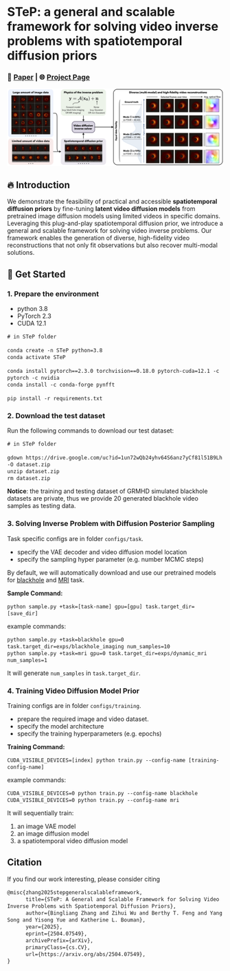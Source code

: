 # STeP: a general and scalable framework for solving video inverse problems with spatiotemporal diffusion priors

### 📝 [Paper](https://arxiv.org/abs/2504.07549) | 🌐 [Project Page](https://zhangbingliang2019.github.io/STeP/)

![teaser](README.assets/teaser.png)

## 🔥 Introduction

We demonstrate the feasibility of practical and accessible **spatiotemporal diffusion priors** by fine-tuning **latent video diffusion models** from pretrained image diffusion models using limited videos in specific domains. Leveraging this plug-and-play spatiotemporal diffusion prior, we introduce a general and scalable framework for solving video inverse problems. Our framework enables the generation of diverse, high-fidelity video reconstructions that not only fit observations but also recover multi-modal solutions. 



## 🚀 Get Started 

### 1. Prepare the environment

- python 3.8
- PyTorch 2.3
- CUDA 12.1

```
# in STeP folder

conda create -n STeP python=3.8
conda activate STeP

conda install pytorch==2.3.0 torchvision==0.18.0 pytorch-cuda=12.1 -c pytorch -c nvidia
conda install -c conda-forge pynfft

pip install -r requirements.txt
```



### 2. Download the test dataset

Run the following commands to download our test dataset:

```
# in STeP folder

gdown https://drive.google.com/uc?id=1un72wQb24yhv64S6anz7yCf81l51B9Lh -O dataset.zip
unzip dataset.zip
rm dataset.zip
```

**Notice**: the training and testing dataset of GRMHD simulated blackhole datasets are private, thus we provide 20 generated blackhole video samples as testing data.



### 3. Solving Inverse Problem with Diffusion Posterior Sampling

Task specific configs are in folder `configs/task`. 

* specify the VAE decoder and video diffusion model location
* specify the sampling hyper parameter (e.g. number MCMC steps)

By default, we will automatically download and use our pretrained models for [blackhole](https://huggingface.co/bingliangzhang00/STeP-blackhole) and [MRI](https://huggingface.co/bingliangzhang00/STeP-mri) task.



**Sample Command:**

```
python sample.py +task=[task-name] gpu=[gpu] task.target_dir=[save_dir] 
```

example commands:

```
python sample.py +task=blackhole gpu=0 task.target_dir=exps/blackhole_imaging num_samples=10
python sample.py +task=mri gpu=0 task.target_dir=exps/dynamic_mri num_samples=1
```

It will generate `num_samples` in `task.target_dir`.



### 4. Training Video Diffusion Model Prior

Training configs are in folder `configs/training`.

* prepare the required image and video dataset. 
* specify the model architecture
* specify the training hyperparameters (e.g. epochs)

**Training Command:**

```
CUDA_VISIBLE_DEVICES=[index] python train.py --config-name [training-config-name]
```

example commands:

```
CUDA_VISIBLE_DEVICES=0 python train.py --config-name blackhole
CUDA_VISIBLE_DEVICES=0 python train.py --config-name mri
```

It will sequentially train:

1. an image VAE model 
2. an image diffusion model
3. a spatiotemporal video diffusion model



## Citation

If you find our work interesting, please consider citing

```
@misc{zhang2025stepgeneralscalableframework,
      title={STeP: A General and Scalable Framework for Solving Video Inverse Problems with Spatiotemporal Diffusion Priors}, 
      author={Bingliang Zhang and Zihui Wu and Berthy T. Feng and Yang Song and Yisong Yue and Katherine L. Bouman},
      year={2025},
      eprint={2504.07549},
      archivePrefix={arXiv},
      primaryClass={cs.CV},
      url={https://arxiv.org/abs/2504.07549}, 
}
```


